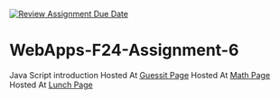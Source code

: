 [![Review Assignment Due Date](https://classroom.github.com/assets/deadline-readme-button-22041afd0340ce965d47ae6ef1cefeee28c7c493a6346c4f15d667ab976d596c.svg)](https://classroom.github.com/a/cCoVexb_)
# WebApps-F24-Assignment-6
Java Script introduction
Hosted At [Guessit Page](https://44-563-webapps-f24.github.io/44563-webapps-f24-assignment6-BhaveshGoswami11/guessit.html)
Hosted At [Math Page](https://44-563-webapps-f24.github.io/44563-webapps-f24-assignment6-BhaveshGoswami11/math.html)
Hosted At [Lunch Page](https://44-563-webapps-f24.github.io/44563-webapps-f24-assignment6-BhaveshGoswami11/lunch.html)
